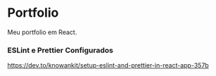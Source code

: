 # Portfolio
Meu portfolio em React.

### ESLint e Prettier Configurados
https://dev.to/knowankit/setup-eslint-and-prettier-in-react-app-357b